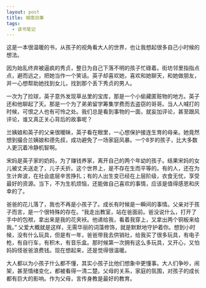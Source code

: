 ```yaml
---
layout: post
title: 城南旧事
tags:
  - 读书笔记
---
```


这是一本很温暖的书，从孩子的视角看大人的世界，也让我想起很多自己小时候的想法。

因为始乱终弃被逼疯的秀贞，整日为自己下落不明的孩子忙碌着。街坊邻里指指点点，避而远之，把她当作一个笑话。英子却喜欢她，喜欢和她聊天，和她做朋友，并一心想帮助她找到女儿，找到那个丢下秀贞的男人。

一次为了捡球，英子意外发现草丛里的宝库，那是一个小偷藏匿赃物的地方。英子还和他聊起了天。那是一个为了弟弟留学筹集学费而去盗窃的哥哥。当人人喊打的时候，可恨之人也有可怜之处。我们总是看到事物的一面，就妄加评论，甚至跟风评论，谁又真正关心背后的故事呢？

兰姨娘和英子的父亲很暧昧，英子看在眼里，一心想保护接连生育的母亲。她竟然想到撮合兰姨娘和德先叔，成功避免了一场家庭风暴。一个8岁的孩子，比大多数人更沉着冷静机智啊。

宋妈是英子家的奶妈，为了赚钱养家，离开自己的两个年幼的孩子。结果宋妈的女儿被丈夫送走了，儿子夭折。这个世界上，是不存在生而平等的。有的人，还在为生计奔波，在社会底层辛苦挣扎；有的人出生变已经在上层阶级，衣食无忧，享受最好的资源。当下，不为生机烦恼，还能做自己喜欢的事情，应该是值得感恩和庆幸的了。

爸爸的花儿落了，我也不再是小孩子了。成长有时候是一瞬间的事情。父亲对于孩子而言，是一个很特殊的存在。“我走出教室，站在爸面前。爸没说什么，打开了手中的包袱，拿出来是我的花夹袄。他递给我，看着我穿上，又拿出两个铜板来给我。” 父爱大概就是这样，无需华丽的词藻修饰，就是默默地守护着你。想到小时候，没有什么玩具，但是有一年，爸爸带我去供销社，给我买了很多玩具，有电子枪，有自行车，有积木，有音乐盒。那时候第一次拥有这么多玩具，又开心，又怕妈妈怪爸爸浪费钱。现在想起来，还是觉得很温暖。

大人都以为小孩子什么都不懂，其实小孩子比他们想象中更懂事。大人们争吵，闹架，甚至情绪变化，都被看得一清二楚。父母的关系，家庭的氛围，对孩子的成长都有巨大的影响。作为父母，言传身教是最好的教育。
